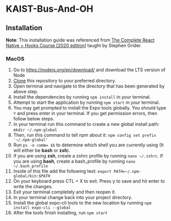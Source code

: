 # KAIST-Bus-And-OH

## Installation
**Note**: This installation guide was referenced from [The Complete React Native + Hooks Course [2020 edition]](https://www.udemy.com/course/the-complete-react-native-and-redux-course) taught by Stephen Grider.

### MacOS
1. Go to https://nodejs.org/en/download/ and download the LTS version of Node
2. [Clone](https://docs.github.com/en/free-pro-team@latest/github/creating-cloning-and-archiving-repositories/cloning-a-repository "Clone Guide") this repository to your preferred directory.
3. Open terminal and navigate to the directory that has been generated by above step.
4. Install the dependencies by running ```npm install``` in your terminal.
5. Attempt to start the application by running ```npm start``` in your terminal.
6. You may get prompted to install the Expo tools globally. You should type ```Y``` and press enter in your terminal. If you get permission errors, then follow below steps.
7. In your terminal run this command to create a new global install path:  ```mkdir ~/.npm-global```
8. Then, run this command to tell npm about it:  ```npm config set prefix '~/.npm-global'```
9. Run ```ps -o comm= $$``` to determine which shell you are currently using (It will either be **bash** or **zsh**).
10. If you are using **zsh**, create a zshrc profile by running ```nano ~/.zshrc```. If you are using **bash**, create a bash_profile by running ```nano ~/.bash_profile```
11. Inside of this file add the following text:
```export PATH=~/.npm-global/bin:$PATH```
12. On your keyboard press CTL + X to exit. Press y to save and hit enter to write the changes.
13. Exit your terminal completely and then reopen it.
14. In your terminal change back into your project directory.
15. Install the global expo-cli tools to the new location by running ```npm install expo-cli --global```
16. After the tools finish installing, run ```npm start```
